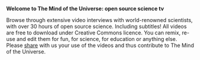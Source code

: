 **Welcome to The Mind of the Universe: open source science tv**

Browse through extensive video interviews with world-renowned scientists, with over 30 hours of open source science. Including subtitles!
All videos are free to download under Creative Commons licence. You can remix, re-use and edit them for fun, for science, for education or anything else.
Please [share]() with us your use of the videos and thus contribute to The Mind of the Universe.